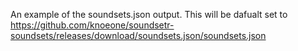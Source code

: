 An example of the soundsets.json output. This will be dafualt set to https://github.com/knoeone/soundsetr-soundsets/releases/download/soundsets.json/soundsets.json